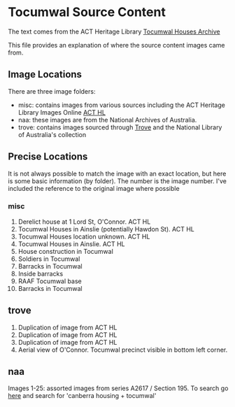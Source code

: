 # Tocumwal Source Content
The text comes from the ACT Heritage Library [Tocumwal Houses Archive](https://www.library.act.gov.au/find/history/search/Manuscript_Collections/hmss_0074_tocumwal_houses_archive)

This file provides an explanation of where the source content images came from.

## Image Locations

There are three image folders:
- misc: contains images from various sources including the ACT Heritage Library Images Online [ACT HL](http://www.images.act.gov.au)
- naa: these images are from the National Archives of Australia.
- trove: contains images sourced through [Trove](http://trove.nla.gov.au) and the National Library of Australia's collection

## Precise Locations
It is not always possible to match the image with an exact location, but here is some basic information (by folder). 
The number is the image number. I've included the reference to the original image where possible

### misc
1. Derelict house at 1 Lord St, O'Connor. ACT HL
2. Tocumwal Houses in Ainslie (potentially Hawdon St). ACT HL
3. Tocumwal Houses location unknown. ACT HL
4. Tocumwal Houses in Ainslie. ACT HL
5. House construction in Tocumwal
6. Soldiers in Tocumwal
7. Barracks in Tocumwal
8. Inside barracks
9. RAAF Tocumwal base
10. Barracks in Tocumwal

## trove
1. Duplication of image from ACT HL
2. Duplication of image from ACT HL
3. Duplication of image from ACT HL
4. Aerial view of O'Connor. Tocumwal precinct visible in bottom left corner. 

## naa
Images 1-25: assorted images from series A2617 / Section 195. To search go [here](https://recordsearch.naa.gov.au/SearchNRetrieve/Interface/SearchScreens/BasicSearch.aspx]) and search for 'canberra housing + tocumwal'
